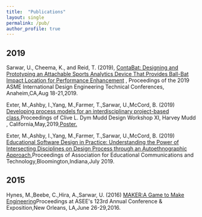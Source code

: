 ```yaml
---
title:  "Publications"
layout: single
permalink: /pub/
author_profile: true
---
```


<!--
  Minimal Mistakes Jekyll Theme 4.16.6 by Michael Rose
  Copyright 2013-2019 Michael Rose - mademistakes.com | @mmistakes
  Free for personal and commercial use under the MIT license
  https://github.com/mmistakes/minimal-mistakes/blob/master/LICENSE
-->
<html lang="en" class="no-js">
  <head>
    <meta charset="utf-8">

  <title>Publications</title>
  <meta name="description" content="publication list">
  <meta name="Umair Sarwar" content="Publications">

</head>

<body>
<h2>2019</h2>
<p class="text-justify" >Sarwar, U., Cheema, K., and Reid, T. (2019), <a href="/umair/assets/DTEC.pdf">ContaBat: Designing and Prototyping an Attachable Sports Analytics Device That Provides Ball-Bat Impact Location for Performance Enhancement</a> , Proceedings of the 2019 ASME International Design Engineering Technical Conferences, Anaheim,CA,Aug 18-21,2019.</p>
<p class="text-justify" >Exter, M.,Ashby, I.,Yang, M.,Farmer, T.,Sarwar, U.,McCord, B. (2019) <a href="/umair/assets/HM.pdf">Developing process models for an interdisciplinary project-based class</a>,Proceedings of Clive L. Dym Mudd Design Workshop XI, Harvey Mudd , California,May,2019,<a href="/umair/assets/HMPoster.pdf">Poster.</a></p>
  
<p class="text-justify">Exter, M.,Ashby, I.,Yang, M.,Farmer, T.,Sarwar, U.,McCord, B. (2019) <a href="/umair/assets/edu.pdf">Educational Software Design in Practice: Understanding the Power of Intersecting Disciplines on Design Process through an Autoethnographic Approach</a>,Proceedings of Association for Educational Communications and Technology,Bloomington,Indiana,July 2019.</p>

<h2>2015</h2>
<p class="text-justify" >Hynes, M.,Beebe, C.,Hira, A.,Sarwar, U. (2016) <a href="/umair/assets/asee.pdf">MAKER:A Game to Make Engineering</a>Proceedings at ASEE's 123rd Annual Conference & Exposition,New Orleans, LA,June 26-29,2016.</p>
</body>
</html>
